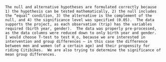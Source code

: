 
	The null and alternative hypotheses are formulated correctly because 1) the hypothesis can be tested mathematically, 2) the null includes the “equal” condition, 3) the alternative is the complement of the null, and 4) the significance level was specified (0.05).  The data supports the project, as each observation (trip) has the variables required (birth year, gender).  The data was properly pre-processed, as the data columns were reduced down to only birth year and gender.
	I would choose T-test to test H_o, because we are interested in intervention and group differences – in this case the difference between men and women (of a certain age) and their propensity for riding Citibikes.  We are also trying to determine the significance of mean group differences. 
